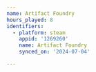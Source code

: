```yaml
---
name: Artifact Foundry
hours_played: 8
identifiers:
  - platform: steam
    appid: '1269260'
    name: Artifact Foundry
    synced_on: '2024-07-04'

---
```

